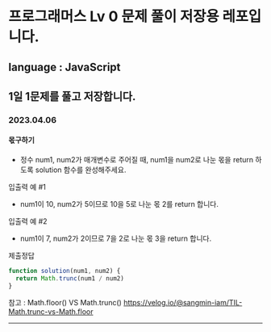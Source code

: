 # 프로그래머스 Lv 0 문제 풀이 저장용 레포입니다.

## language : JavaScript

## 1일 1문제를 풀고 저장합니다.

### 2023.04.06
#### 몫구하기
- 정수 num1, num2가 매개변수로 주어질 때, num1을 num2로 나눈 몫을 return 하도록 solution 함수를 완성해주세요.

입출력 예 #1
- num1이 10, num2가 5이므로 10을 5로 나눈 몫 2를 return 합니다.

입출력 예 #2
- num1이 7, num2가 2이므로 7을 2로 나눈 몫 3을 return 합니다.

제출정답
```js
function solution(num1, num2) {
  return Math.trunc(num1 / num2)
}
```
참고 : Math.floor() VS Math.trunc() https://velog.io/@sangmin-iam/TIL-Math.trunc-vs-Math.floor

------
